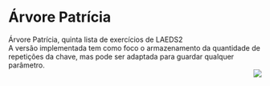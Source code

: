 # Árvore Patrícia
Árvore Patrícia, quinta lista de exercícios de LAEDS2  
A versão implementada tem como foco o armazenamento da quantidade de repetições da chave, mas pode ser adaptada para guardar qualquer parâmetro.  
<img src="https://upload.wikimedia.org/wikipedia/commons/thumb/a/ae/Patricia_trie.svg/1280px-Patricia_trie.svg.png" style="float: right">  

